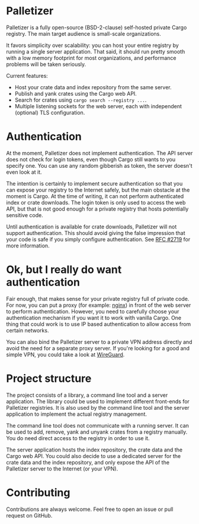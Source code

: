 # Palletizer

Palletizer is a fully open-source (BSD-2-clause) self-hosted private Cargo registry.
The main target audience is small-scale organizations.

It favors simplicity over scalability: you can host your entire registry by running a single server application.
That said, it should run pretty smooth with a low memory footprint for most organizations,
and performance problems will be taken seriously.

Current features:
* Host your crate data and index repository from the same server.
* Publish and yank crates using the Cargo web API.
* Search for crates using `cargo search --registry ...`.
* Multiple listening sockets for the web server, each with independent (optional) TLS configuration.

# Authentication

At the moment, Palletizer does not implement authentication.
The API server does not check for login tokens, even though Cargo still wants to you specify one.
You can use any random gibberish as token, the server doesn't even look at it.

The intention is certainly to implement secure authentication so that you can expose your registry to the Internet safely,
but the main obstacle at the moment is Cargo.
At the time of writing, it can not perform authenticated index or crate downloads.
The login token is only used to access the web API,
but that is not good enough for a private registry that hosts potentially sensitive code.

Until authentication is available for crate downloads, Palletizer will not support authentication.
This should avoid giving the false impression that your code is safe if you simply configure authentication.
See [RFC #2719] for more information.

[RFC #2719]: https://github.com/rust-lang/rfcs/pull/2719

# Ok, but I really do want authentication

Fair enough, that makes sense for your private registry full of private code.
For now, you can put a proxy (for example: [nginx]) in front of the web server to perform authentication.
However, you need to carefully choose your authentication mechanism if you want it to work with vanilla Cargo.
One thing that could work is to use IP based authentication to allow access from certain networks.

You can also bind the Palletizer server to a private VPN address directly and avoid the need for a separate proxy server.
If you're looking for a good and simple VPN, you could take a look at [WireGuard].

[nginx]: https://nginx.org/
[WireGuard]: https://wireguard.com/

# Project structure

The project consists of a library, a command line tool and a server application.
The library could be used to implement different front-ends for Palletizer registries.
It is also used by the command line tool and the server application to implement the actual registry management.

The command line tool does not communicate with a running server.
It can be used to add, remove, yank and unyank crates from a registry manually.
You do need direct access to the registry in order to use it.

The server application hosts the index repository, the crate data and the Cargo web API.
You could also decide to use a dedicated server for the crate data and the index repository,
and only expose the API of the Palletizer server to the Internet (or your VPN).

# Contributing

Contributions are always welcome.
Feel free to open an issue or pull request on GitHub.
